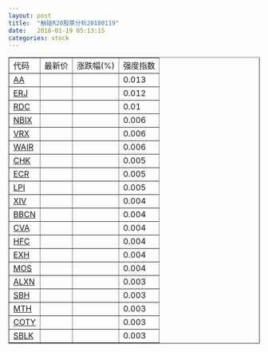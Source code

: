```yaml
---
layout: post
title:  "触碰R20股票分析20180119"
date:   2018-01-19 05:13:15
categories: stock
---
```

<script type="text/javascript">
var stockList = []
stockList.push('gb_aa');
stockList.push('gb_erj');
stockList.push('gb_rdc');
stockList.push('gb_nbix');
stockList.push('gb_vrx');
stockList.push('gb_wair');
stockList.push('gb_chk');
stockList.push('gb_ecr');
stockList.push('gb_lpi');
stockList.push('gb_xiv');
stockList.push('gb_bbcn');
stockList.push('gb_cva');
stockList.push('gb_hfc');
stockList.push('gb_exh');
stockList.push('gb_mos');
stockList.push('gb_alxn');
stockList.push('gb_sbh');
stockList.push('gb_mth');
stockList.push('gb_coty');
stockList.push('gb_sblk');
</script>

<table border="1">
 <tr>
 <td>代码</td>
  <td>最新价</td>
  <td>涨跌幅(%)</td>
 <td>强度指数</td>
</tr>
  <tr id="aa"><td><a href="http://stock.finance.sina.com.cn/usstock/quotes/AA.html" target="_blank">AA</a></td><td></td><td></td><td>0.013</td></tr>
  <tr id="erj"><td><a href="http://stock.finance.sina.com.cn/usstock/quotes/ERJ.html" target="_blank">ERJ</a></td><td></td><td></td><td>0.012</td></tr>
  <tr id="rdc"><td><a href="http://stock.finance.sina.com.cn/usstock/quotes/RDC.html" target="_blank">RDC</a></td><td></td><td></td><td>0.01</td></tr>
  <tr id="nbix"><td><a href="http://stock.finance.sina.com.cn/usstock/quotes/NBIX.html" target="_blank">NBIX</a></td><td></td><td></td><td>0.006</td></tr>
  <tr id="vrx"><td><a href="http://stock.finance.sina.com.cn/usstock/quotes/VRX.html" target="_blank">VRX</a></td><td></td><td></td><td>0.006</td></tr>
  <tr id="wair"><td><a href="http://stock.finance.sina.com.cn/usstock/quotes/WAIR.html" target="_blank">WAIR</a></td><td></td><td></td><td>0.006</td></tr>
  <tr id="chk"><td><a href="http://stock.finance.sina.com.cn/usstock/quotes/CHK.html" target="_blank">CHK</a></td><td></td><td></td><td>0.005</td></tr>
  <tr id="ecr"><td><a href="http://stock.finance.sina.com.cn/usstock/quotes/ECR.html" target="_blank">ECR</a></td><td></td><td></td><td>0.005</td></tr>
  <tr id="lpi"><td><a href="http://stock.finance.sina.com.cn/usstock/quotes/LPI.html" target="_blank">LPI</a></td><td></td><td></td><td>0.005</td></tr>
  <tr id="xiv"><td><a href="http://stock.finance.sina.com.cn/usstock/quotes/XIV.html" target="_blank">XIV</a></td><td></td><td></td><td>0.004</td></tr>
  <tr id="bbcn"><td><a href="http://stock.finance.sina.com.cn/usstock/quotes/BBCN.html" target="_blank">BBCN</a></td><td></td><td></td><td>0.004</td></tr>
  <tr id="cva"><td><a href="http://stock.finance.sina.com.cn/usstock/quotes/CVA.html" target="_blank">CVA</a></td><td></td><td></td><td>0.004</td></tr>
  <tr id="hfc"><td><a href="http://stock.finance.sina.com.cn/usstock/quotes/HFC.html" target="_blank">HFC</a></td><td></td><td></td><td>0.004</td></tr>
  <tr id="exh"><td><a href="http://stock.finance.sina.com.cn/usstock/quotes/EXH.html" target="_blank">EXH</a></td><td></td><td></td><td>0.004</td></tr>
  <tr id="mos"><td><a href="http://stock.finance.sina.com.cn/usstock/quotes/MOS.html" target="_blank">MOS</a></td><td></td><td></td><td>0.004</td></tr>
  <tr id="alxn"><td><a href="http://stock.finance.sina.com.cn/usstock/quotes/ALXN.html" target="_blank">ALXN</a></td><td></td><td></td><td>0.003</td></tr>
  <tr id="sbh"><td><a href="http://stock.finance.sina.com.cn/usstock/quotes/SBH.html" target="_blank">SBH</a></td><td></td><td></td><td>0.003</td></tr>
  <tr id="mth"><td><a href="http://stock.finance.sina.com.cn/usstock/quotes/MTH.html" target="_blank">MTH</a></td><td></td><td></td><td>0.003</td></tr>
  <tr id="coty"><td><a href="http://stock.finance.sina.com.cn/usstock/quotes/COTY.html" target="_blank">COTY</a></td><td></td><td></td><td>0.003</td></tr>
  <tr id="sblk"><td><a href="http://stock.finance.sina.com.cn/usstock/quotes/SBLK.html" target="_blank">SBLK</a></td><td></td><td></td><td>0.003</td></tr>
</table>
